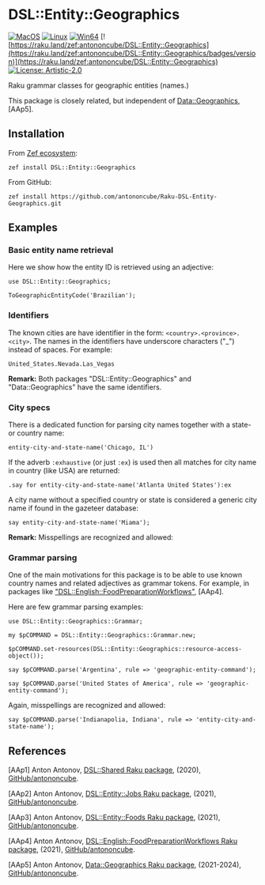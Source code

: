 # DSL::Entity::Geographics


[![MacOS](https://github.com/antononcube/Raku-DSL-Entity-Geographics/actions/workflows/macos.yml/badge.svg)](https://github.com/antononcube/Raku-DSL-Entity-Geographics/actions/workflows/macos.yml)
[![Linux](https://github.com/antononcube/Raku-DSL-Entity-Geographics/actions/workflows/linux.yml/badge.svg)](https://github.com/antononcube/Raku-DSL-Entity-Geographics/actions/workflows/linux.yml)
[![Win64](https://github.com/antononcube/Raku-DSL-Entity-Geographics/actions/workflows/windows.yml/badge.svg)](https://github.com/antononcube/Raku-DSL-Entity-Geographics/actions/workflows/windows.yml)
[![https://raku.land/zef:antononcube/DSL::Entity::Geographics](https://raku.land/zef:antononcube/DSL::Entity::Geographics/badges/version)](https://raku.land/zef:antononcube/DSL::Entity::Geographics)
[![License: Artistic-2.0](https://img.shields.io/badge/License-Artistic%202.0-0298c3.svg)](https://opensource.org/licenses/Artistic-2.0)


Raku grammar classes for geographic entities (names.)

This package is closely related, but independent of 
[Data::Geographics](https://raku.land/zef:antononcube/Data::Geographics), [AAp5].

## Installation

From [Zef ecosystem](https://raku.land):

```
zef install DSL::Entity::Geographics
```

From GitHub:

```
zef install https://github.com/antononcube/Raku-DSL-Entity-Geographics.git
```

## Examples

### Basic entity name retrieval

Here we show how the entity ID is retrieved using an adjective:

```perl6
use DSL::Entity::Geographics;

ToGeographicEntityCode('Brazilian');
```

### Identifiers

The known cities are have identifier in the form: `<country>.<province>.<city>`.
The names in the identifiers have underscore characters ("_") instead of spaces.
For example: 

```
United_States.Nevada.Las_Vegas
```

**Remark:** Both packages "DSL::Entity::Geographics" and "Data::Geographics" have 
the same identifiers. 

### City specs

There is a dedicated function for parsing city names together with a state- or country name:

```perl6
entity-city-and-state-name('Chicago, IL')
```

If the adverb `:exhaustive` (or just `:ex`) is used then all matches for city name in country (like USA)
are returned:

```perl6
.say for entity-city-and-state-name('Atlanta United States'):ex
```

A city name without a specified country or state is considered a generic city name if found in the 
gazeteer database:

```perl6
say entity-city-and-state-name('Miama');
```

**Remark:** Misspellings are recognized and allowed:

### Grammar parsing

One of the main motivations for this package is to be able to use known country names and related adjectives
as grammar tokens. For example, in packages like ["DSL::English::FoodPreparationWorkflows"](https://github.com/antononcube/Raku-DSL-English-FoodPreparationWorkflows), [AAp4].

Here are few grammar parsing examples:

```perl6
use DSL::Entity::Geographics::Grammar;

my $pCOMMAND = DSL::Entity::Geographics::Grammar.new;

$pCOMMAND.set-resources(DSL::Entity::Geographics::resource-access-object());

say $pCOMMAND.parse('Argentina', rule => 'geographic-entity-command');
```

```perl6
say $pCOMMAND.parse('United States of America', rule => 'geographic-entity-command');
```

Again, misspellings are recognized and allowed:

```perl6
say $pCOMMAND.parse('Indianapolia, Indiana', rule => 'entity-city-and-state-name');
```


## References

[AAp1] Anton Antonov,
[DSL::Shared Raku package](https://github.com/antononcube/Raku-DSL-Shared),
(2020),
[GitHub/antononcube](https://github.com/antononcube).

[AAp2] Anton Antonov,
[DSL::Entity::Jobs Raku package](https://github.com/antononcube/Raku-DSL-Entity-Jobs),
(2021),
[GitHub/antononcube](https://github.com/antononcube).

[AAp3] Anton Antonov,
[DSL::Entity::Foods Raku package](https://github.com/antononcube/Raku-DSL-Entity-Foods),
(2021),
[GitHub/antononcube](https://github.com/antononcube).

[AAp4] Anton Antonov,
[DSL::English::FoodPreparationWorkflows Raku package](https://github.com/antononcube/Raku-DSL-English-FoodPreparationWorkflows),
(2021),
[GitHub/antononcube](https://github.com/antononcube).

[AAp5] Anton Antonov,
[Data::Geographics Raku package](https://github.com/antononcube/Raku-Data-Geographics),
(2021-2024),
[GitHub/antononcube](https://github.com/antononcube).

